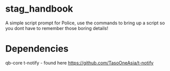 # stag_handbook
A simple script prompt for Police, use the commands to bring up a script so you dont have to remember those boring details!


# Dependencies
qb-core
t-notify - found here https://github.com/TasoOneAsia/t-notify
